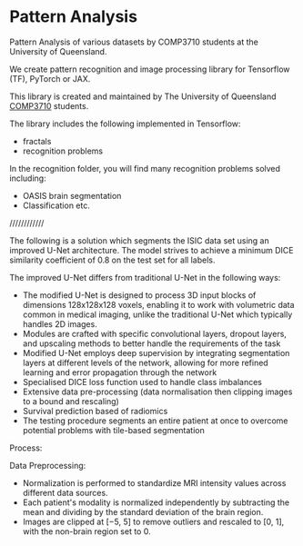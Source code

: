 # Pattern Analysis
Pattern Analysis of various datasets by COMP3710 students at the University of Queensland.

We create pattern recognition and image processing library for Tensorflow (TF), PyTorch or JAX.

This library is created and maintained by The University of Queensland [COMP3710](https://my.uq.edu.au/programs-courses/course.html?course_code=comp3710) students.

The library includes the following implemented in Tensorflow:
* fractals 
* recognition problems

In the recognition folder, you will find many recognition problems solved including:
* OASIS brain segmentation
* Classification
etc.

////////////

The following is a solution which segments the ISIC data set using an improved U-Net architecture.
The model strives to achieve a minimum DICE similarity coefficient of 0.8 on the test set for all labels.

The improved U-Net differs from traditional U-Net in the following ways:
- The modified U-Net is designed to process 3D input blocks of dimensions 128x128x128 voxels, enabling it to work with volumetric data common in medical imaging, unlike the traditional U-Net which typically handles 2D images.
- Modules are crafted with specific convolutional layers, dropout layers, and upscaling methods to better handle the requirements of the task
- Modified U-Net employs deep supervision by integrating segmentation layers at different levels of the network, allowing for more refined learning and error propagation through the network
- Specialised DICE loss function used to handle class imbalances
- Extensive data pre-processing (data normalisation then clipping images to a bound and rescaling)
- Survival prediction based of radiomics
- The testing procedure segments an entire patient at once to overcome potential problems with tile-based segmentation


Process:

Data Preprocessing:
- Normalization is performed to standardize MRI intensity values across different data sources.
- Each patient's modality is normalized independently by subtracting the mean and dividing by the standard deviation of the brain region.
- Images are clipped at [−5, 5] to remove outliers and rescaled to [0, 1], with the non-brain region set to 0.



